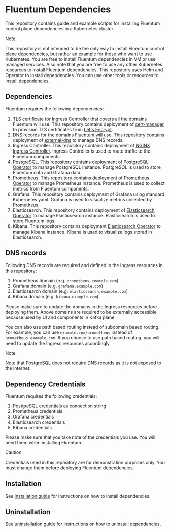 # Fluentum Dependencies

This repository contains guide and example scripts for installing Fluentum control plane dependencies in a Kubernetes cluster. 

> [!NOTE]
> This repository is not intended to be the only way to install Fluentum control plane dependencies, but rather an example for those who want to use Kubernetes. You are free to install Fluentum dependencies in VM or use managed services.
> Also note that you are free to use any other Kubernetes resources to install Fluentum dependencies. This repository uses Helm and Operator to install dependencies. You can use other tools or resources to install dependencies.

## Dependencies

Fluentum requires the following dependencies:

1. TLS certificate for Ingress Controller that covers all the domains Fluentum will use. This repository contains deployment of [cert-manager](https://cert-manager.io/docs/) to provision TLS certificates from [Let's Encrypt](https://letsencrypt.org/).
1. DNS records for the domains Fluentum will use. This repository contains deployment of [external-dns](https://github.com/kubernetes-sigs/external-dns) to manage DNS records.
1. Ingress Controller. This repository contains deployment of [NGINX Ingress Controller](https://kubernetes.github.io/ingress-nginx/). Ingress  Controller is used to route traffic to the Fluentum components.
1. PostgreSQL. This repository contains deployment of [PostgreSQL Operator](https://www.kubegres.io/) to manage PostgreSQL instance. PostgreSQL is used to store Fluentum data and Grafana data.
1. Prometheus. This repository contains deployment of [Prometheus Operator](https://prometheus-operator.dev/) to manage Prometheus instance. Prometheus is used to collect metrics from Fluentum components.
1. Grafana. This repository contains deployment of Grafana using standard Kubernetes yaml. Grafana is used to visualize metrics collected by Prometheus.
1. Elasticsearch. This repository contains deployment of [Elasticsearch Operator](https://www.elastic.co/guide/en/cloud-on-k8s/current/k8s-quickstart.html) to manage Elasticsearch instance. Elasticsearch is used to store Fluentum logs.
1. Kibana. This repository contains deployment [Elasticsearch Operator](https://www.elastic.co/guide/en/cloud-on-k8s/current/k8s-quickstart.html) to manage Kibana instance. Kibana is used to visualize logs stored in Elasticsearch.

## DNS records

Following DNS records are required and defined in the Ingress resources in this repository:

1. Prometheus domain (e.g. `prometheus.example.com`)
1. Grafana domain (e.g. `grafana.example.com`)
1. Elasticsearch domain (e.g. `elasticsearch.example.com`)
1. Kibana domain (e.g. `kibana.example.com`)

Please make sure to update the domains in the Ingress resources before deploying them. Above domains are required to be externally accessible because used by UI and components in Kafka plane.

You can also use path based routing instead of subdomain based routing. For example, you can use `example.com/prometheus` instead of `prometheus.example.com`. If you choose to use path based routing, you will need to update the Ingress resources accordingly.

> [!NOTE]
> Note that PostgreSQL does not require DNS records as it is not exposed to the internet.

## Dependency Credentials

Fluentum requires the following credentials:

1. PostgreSQL credentials as connection string
1. Prometheus credentials
1. Grafana credentials
1. Elasticsearch credentials
1. Kibana credentials

Please make sure that you take note of the credentials you use. You will need them when installing Fluentum.

> [!CAUTION]
> Credentials used in this repository are for demonstration purposes only. You must change them before deploying Fluentum dependencies.

## Installation

See  [installation guide](INSTALL.md) for instructions on how to install dependencies.

## Uninstallation

See  [uninstallation guide](UNINSTALL.md) for instructions on how to uninstall dependencies.
